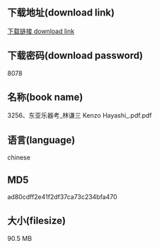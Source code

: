 ## 下载地址(download link)
[下载链接 download link](https://voluble-croquembouche-d321dc.netlify.app/?s=3256%E3%80%81%E4%B8%9C%E4%BA%9A%E4%B9%90%E5%99%A8%E8%80%83_%E6%9E%97%E8%B0%A6%E4%B8%89+Kenzo+Hayashi_.pdf)

## 下载密码(download password)
8078

## 名称(book name)
3256、东亚乐器考_林谦三 Kenzo Hayashi_.pdf.pdf

## 语言(language)
chinese

## MD5
ad80cdff2e41f2df37ca73c234bfa470

## 大小(filesize)
90.5 MB
